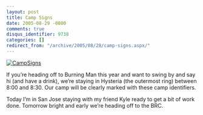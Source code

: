 ```yaml
---
layout: post
title: Camp Signs
date: 2005-08-29 -0800
comments: true
disqus_identifier: 9738
categories: []
redirect_from: "/archive/2005/08/28/camp-signs.aspx/"
---
```


[![CampSigns](http://photos21.flickr.com/38263995_b677f72f9e.jpg)](http://www.flickr.com/photos/haacked/38263995/ "Photo Sharing")

If you’re heading off to Burning Man this year and want to swing by and
say hi (and have a drink), we’re staying in Hysteria (the outermost
ring) between 8:00 and 8:30. Our camp will be clearly marked with these
camp identifiers.

Today I’m in San Jose staying with my friend Kyle ready to get a bit of
work done. Tomorrow bright and early we’re heading off to the BRC.

